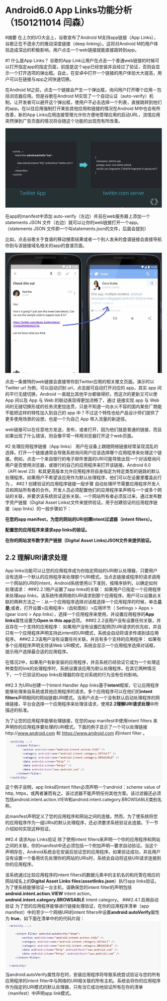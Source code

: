 # Android6.0 App Links功能分析（1501211014 闫森）
#摘要
在上次的I/O大会上，谷歌宣布了Android M支持app链接（App Links），谷歌正在不遗余力的推动深度链接（deep linking）。这将对Android M的用户体验造成深远的积极影响，用户点击一个web链接就能直接跳转到app。

#1 什么是App Links？
谷歌的App Link让用户在点击一个普通web链接的时候可以打开指定app的指定页面，前提是这个app已经安装并且经过了验证，否则会显示一个打开选项的弹出框。自此，在安卓中打开一个链接的用户体验大大提高，用户可以在链接与app之间快速切换。

在Android M之前，点击一个链接会产生一个弹出框，询问用户打开哪个应用－包括浏览器应用。但是谷歌在Android M实现了一个自动认证（auto-verify）机制，让开发者可以避开这个弹出框，使用户不必去选择一个列表，直接跳转到他们的app。在以往应用强制打开某些其他应用和链接的情况在Android M中也会有所改善，新的App Links应用连接管理允许你方便地管理应用的启动URL，流氓应用突然弹到广告页面的情况将会随这个功能的出现而有所改善。

![](ys-1.png)

在app的manifest中添加 auto-verify（左边）并且在web服务器上添加一个statements JSON 文件（右边）就可以让你的web链接打开一个app。（statements JSON 文件即一个叫statements.json的文件，后面会提到）

比如，点击谷歌关于食谱的移动搜索结果或者一个别人发来的食谱链接会直接导航你到与该链接域名相关的app的食谱页面。

![](ys-2.png)

点击一条推特的web链接会直接带你到Twitter应用的相关推文页面。演示时以 Twitter url 为例，可以自动识别 url，点击就可自动打开对应的 app，其实 app 间的平行无缝切换，Android 一直就比其他平台都做得好。而这次的更新又可以使 App 间以及 App 与 Web 的联动表现得更加流畅了，通过 链接实现 app 与 Web 间的无缝切换形成的任务流更加连贯，只是不知道一向水火不容的国内某些厂商能不能把这样的特性加入到自己的 app 中？不过这个特性也给产品设计师们提供了更多使用场景的设想，也是一个为自己 App 带入流量的新途径。

web链接可以在任意地方发送，发布，或者打开，因为他们就是普通的链接，而且如果出现了什么错误，则会像平常一样用浏览器打开这个web页面。

#2 处理应用程序链接（App links）
用户在设备上跟随网络链接经常呈现混乱的选择。打开一个链接通常会导致系统询问用户应该选择哪个应用程序来处理这个链接。例如，点击一个来自银行的电子邮件里面的URI可能导致出现一个对话框询问用户是否使用浏览器，或银行的自己的应用程序来打开该链接。Android 6.0（API level 23）和其更高版本允许应用程序将自身指定为特定类型的链路的默认处理程序。如果用户不希望该应用作为默认处理程序，他们可以在设置里覆盖此行为 。
##2.1 创建验证的应用程序链接一般步骤
自动处理环节需要应用程序开发人员和网站所有者的合作。开发人员必须配置他们的应用程序来声明与一个或多个网站的关联，并要求该系统验证这些关联。一个网站所有者必须反过来，通过发布数字资产链接（Digital Asset Links)文件来提供验证。用于创建验证的应用程序链接（app links）的一般步骤如下：

**在您的app manifest，为您的网站的URI创建intent过滤器（intent filters）。**

**配置您的应用程序来请求app links的验证。**

**在你的网站发布数字资产链接（Digital Asset Links)JSON文件来提供验证。**

## 2.2 理解URI请求处理
App links功能可以让您的应用程序成为你指定网站的URI默认处理器，只要用户没有选择一个默认的应用程序来处理那个URI模式。当点击链接或程序的请求调用一个网站的URI的intent，Android系统使用以下准则，按降序排列，以确定如何处理请求：
###2.2.1用户设置了app links的关联：
如果用户已指定一个应用程序来处理app links，该系统传递网络的URI请求到那个应用程序。用户可以设置此关联的两种方法之一：从一个应用程序选择对话框选择一个应用程序的时候，单击**总是**;或者，打开设置>应用程序>（齿轮图标）>应用环节（ Settings > Apps > (gear icon) > App links），选择一个应用程序来使用，并设置应用程序的**App links**属性设置为**Open in this app**选项。
###2.2.2该用户没有设置任何关联，并且存在一个支持的应用程序：
如果用户没有设置匹配网页URI请求的优先权，并且只有一个应用程序声明支持此intent的URI模式，系统会自动将请求传递到该应用程序。
###2.2.3该用户没有设置任何关联，并且有多个支持的应用程序：
如果有多个应用程序声明支持该Web URI模式，系统会显示一个应用程序选择对话框，提示用户选择最合适的应用程序。

在情况2中，如果用户有新安装的应用程序，并且系统已经验证它成为一个处理这种类型的link的处理程序时，系统设置该应用为默认处理程序。在其它两种情况下，一个已验证的app links处理器的存在对系统的行为没有任何影响。

##2.3 为URIs创建一个Intent Handler
App links基于**intent**框架，它让应用程序能够处理来自系统或其他应用程序的请求。多个应用程序可以在他们的**intent filters**声明相同的网站链接URI模式。当用户点击一个没有默认启动处理程序的网络链接，平台会选择一个应用程序来处理该请求，使用**2.2理解URI请求处理**中所描述的标准。

为了让您的应用程序能够处理链接，在您的app manifest中使用intent filters 来声明你的应用程序要处理的URI模式。下面的例子显示了一个可以处理链接http://www.android.com 和 https://www.android.com 的intent filter 。
![](ys-3.png)
这个例子说明，app links的intent filter必须声明一个android：scheme value of http, https，或两者兼而有之。该过滤器不能声明任何其他方案。该过滤器还必须包括android.intent.action.VIEW和android.intent.category.BROWSABLE类别名称。

此manifest声明定义了您的应用程序和网站之间的连接。然而，为了使系统将您的应用程序作为一组URIs的默认处理程序，还必须要求系统验证此连接。下一节介绍如何实现这种验证。

##2.4 请求App Links验证
除了使用intent filters来声明一个你的应用程序和网站之间的关联，你的manifest中还必须包括一个附加声明—要求自动验证。当这个声明存在，Android系统会在安装后验证您的应用程序。如果验证成功，并且用户没有设置一个备用优先处理你的网站的URIs时，系统会自动将这些URI请求连接到你的应用程序。

该系统通过比较应用程序的intent filters的数据元素中的主机名的和托管在相应的网站域名上的**Digital Asset Links files**(**assetlinks.json**）执行app links验证。为了使系统能够验证一台主机，请确保您的intent filter的声明包括**android.intent.action.VIEW** intent action，**android.intent.category.BROWSABLE** intent category。
###2.4.1 启用自动验证
为了您的应用程序能够进行链接处理验证，在你的应用程序清单（app manifest）中的至少一个网络URI的intent filters中设置**android:autoVerify**属性为 **true**，如下面在清单中的的代码片段：
![](ys-4.png)
当android:autoVerify属性存在时，安装应用程序将导致系统尝试验证与您的所有应用程序的intent filter中与网络的URI相关联的所有主机。系统会将你的应用程序作为指定的URI模式的默认处理器，只有当它成功地验证所有在你的清单（manifest）中声明app link模式。






